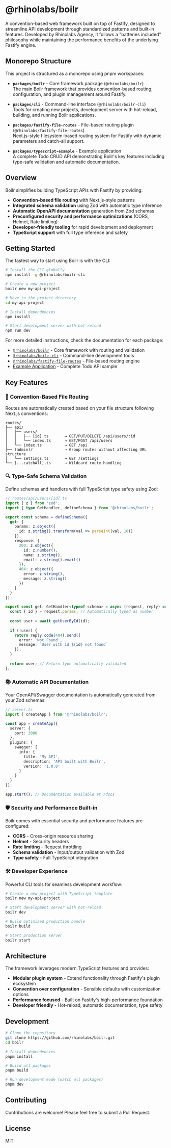 # @rhinolabs/boilr

A convention-based web framework built on top of Fastify, designed to streamline API development through standardized patterns and built-in features. Developed by Rhinolabs Agency, it follows a "batteries included" philosophy while maintaining the performance benefits of the underlying Fastify engine.

## Monorepo Structure

This project is structured as a monorepo using pnpm workspaces:

- **`packages/boilr`** - Core framework package (`@rhinolabs/boilr`)  
  The main Boilr framework that provides convention-based routing, configuration, and plugin management around Fastify.

- **`packages/cli`** - Command-line interface (`@rhinolabs/boilr-cli`)  
  Tools for creating new projects, development server with hot-reload, building, and running Boilr applications.

- **`packages/fastify-file-routes`** - File-based routing plugin (`@rhinolabs/fastify-file-routes`)  
  Next.js-style filesystem-based routing system for Fastify with dynamic parameters and catch-all support.

- **`packages/typescript-example`** - Example application  
  A complete Todo CRUD API demonstrating Boilr's key features including type-safe validation and automatic documentation.

## Overview

Boilr simplifies building TypeScript APIs with Fastify by providing:

- **Convention-based file routing** with Next.js-style patterns
- **Integrated schema validation** using Zod with automatic type inference
- **Automatic OpenAPI documentation** generation from Zod schemas
- **Preconfigured security and performance optimizations** (CORS, Helmet, Rate limiting)
- **Developer-friendly tooling** for rapid development and deployment
- **TypeScript support** with full type inference and safety

## Getting Started

The fastest way to start using Boilr is with the CLI:

```bash
# Install the CLI globally
npm install -g @rhinolabs/boilr-cli

# Create a new project
boilr new my-api-project

# Move to the project directory
cd my-api-project

# Install dependencies
npm install

# Start development server with hot-reload
npm run dev
```

For more detailed instructions, check the documentation for each package:

- [`@rhinolabs/boilr`](./packages/boilr/README.md) - Core framework with routing and validation
- [`@rhinolabs/boilr-cli`](./packages/cli/README.md) - Command-line development tools
- [`@rhinolabs/fastify-file-routes`](./packages/fastify-file-routes/README.md) - File-based routing engine
- [Example Application](./packages/typescript-example/README.md) - Complete Todo API sample

## Key Features

### 📁 Convention-Based File Routing

Routes are automatically created based on your file structure following Next.js conventions:

```
routes/
├── api/
│   ├── users/
│   │   ├── [id].ts       → GET/PUT/DELETE /api/users/:id
│   │   └── index.ts      → GET/POST /api/users
│   └── index.ts          → GET /api
├── (admin)/              → Group routes without affecting URL structure
│   └── settings.ts       → GET /settings
└── [...catchAll].ts      → Wildcard route handling
```

### 🔍 Type-Safe Schema Validation

Define schemas and handlers with full TypeScript type safety using Zod:

```typescript
// routes/api/users/[id].ts
import { z } from 'zod';
import { type GetHandler, defineSchema } from '@rhinolabs/boilr';

export const schema = defineSchema({
  get: {
    params: z.object({
      id: z.string().transform(val => parseInt(val, 10))
    }),
    response: {
      200: z.object({
        id: z.number(),
        name: z.string(),
        email: z.string().email()
      }),
      404: z.object({
        error: z.string(),
        message: z.string()
      })
    }
  }
});

export const get: GetHandler<typeof schema> = async (request, reply) => {
  const { id } = request.params; // Automatically typed as number
  
  const user = await getUserById(id);
  
  if (!user) {
    return reply.code(404).send({
      error: 'Not Found',
      message: `User with id ${id} not found`
    });
  }
  
  return user; // Return type automatically validated
};
```

### 📚 Automatic API Documentation

Your OpenAPI/Swagger documentation is automatically generated from your Zod schemas:

```typescript
// server.ts
import { createApp } from '@rhinolabs/boilr';

const app = createApp({
  server: {
    port: 3000
  },
  plugins: {
    swagger: {
      info: {
        title: 'My API',
        description: 'API built with Boilr',
        version: '1.0.0'
      }
    }
  }
});

app.start(); // Documentation available at /docs
```

### 🛡️ Security and Performance Built-in

Boilr comes with essential security and performance features pre-configured:

- **CORS** - Cross-origin resource sharing
- **Helmet** - Security headers
- **Rate limiting** - Request throttling
- **Schema validation** - Input/output validation with Zod
- **Type safety** - Full TypeScript integration

### 🛠️ Developer Experience

Powerful CLI tools for seamless development workflow:

```bash
# Create a new project with TypeScript template
boilr new my-api-project

# Start development server with hot-reload
boilr dev

# Build optimized production bundle
boilr build

# Start production server
boilr start
```

## Architecture

The framework leverages modern TypeScript features and provides:

- **Modular plugin system** - Extend functionality through Fastify's plugin ecosystem
- **Convention over configuration** - Sensible defaults with customization options
- **Performance focused** - Built on Fastify's high-performance foundation
- **Developer friendly** - Hot-reload, automatic documentation, type safety

## Development

```bash
# Clone the repository
git clone https://github.com/rhinolabs/boilr.git
cd boilr

# Install dependencies
pnpm install

# Build all packages
pnpm build

# Run development mode (watch all packages)
pnpm dev
```

## Contributing

Contributions are welcome! Please feel free to submit a Pull Request.

## License

MIT
